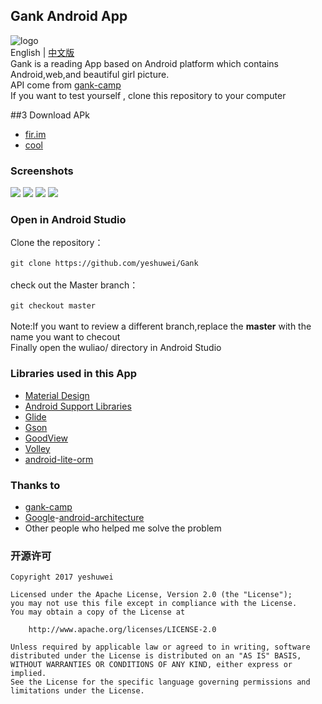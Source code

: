## Gank Android App
![logo](https://github.com/yeshuwei/Gank/blob/master/art/book.png)<br>
English | [中文版](https://github.com/yeshuwei/Gank/blob/master/README_CN.md)<br>
Gank is a reading  App based on Android platform which contains Android,web,and beautiful girl picture.<br>
API come from [gank-camp](http://gank.io/api)<br>
If you want to test yourself , clone this repository to your computer

##3 Download APk
* [fir.im](https://fir.im/x1yr)
* [cool](http://www.coolapk.com/apk/com.gank)

### Screenshots
![](https://github.com/yeshuwei/Gank/blob/master/art/%E6%88%AA%E5%9B%BE1.png)
![](https://github.com/yeshuwei/Gank/blob/master/art/%E6%88%AA%E5%9B%BE2.png)
![](https://github.com/yeshuwei/Gank/blob/master/art/%E6%88%AA%E5%9B%BE3.png)
![](https://github.com/yeshuwei/Gank/blob/master/art/%E6%88%AA%E5%9B%BE4.png)
### Open in Android Studio
Clone the repository：<br>
<br>
``
git clone https://github.com/yeshuwei/Gank
``<br>
<br>
check out the Master branch：<br>
<br>
``
git checkout master 
``<br>
<br>
Note:If you want to review a different branch,replace the **master** with the name you want to checout<br>
Finally open the wuliao/ directory in Android Studio

### Libraries used in this App
* [Material Design](https://material.io/guidelines/)
* [Android Support Libraries](https://developer.android.com/topic/libraries/support-library/index.html)
* [Glide](https://github.com/bumptech/glide)
* [Gson](https://github.com/google/gson)
* [GoodView](https://github.com/venshine/GoodView)
* [Volley](https://github.com/google/volley)
* [android-lite-orm](https://github.com/litesuits/android-lite-orm)
### Thanks to
* [gank-camp](http://gank.io/)
* [Google](https://github.com/googlesamples)-[android-architecture
](https://github.com/googlesamples/android-architecture)
* Other people who helped me solve the problem 
### 开源许可

    Copyright 2017 yeshuwei

    Licensed under the Apache License, Version 2.0 (the "License");
    you may not use this file except in compliance with the License.
    You may obtain a copy of the License at

        http://www.apache.org/licenses/LICENSE-2.0

    Unless required by applicable law or agreed to in writing, software
    distributed under the License is distributed on an "AS IS" BASIS,
    WITHOUT WARRANTIES OR CONDITIONS OF ANY KIND, either express or implied.
    See the License for the specific language governing permissions and
    limitations under the License.